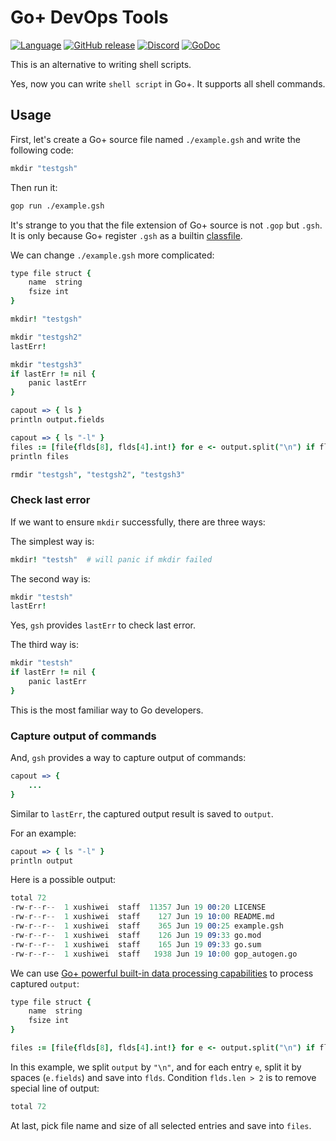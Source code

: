 Go+ DevOps Tools
======

[![Language](https://img.shields.io/badge/language-Go+-blue.svg)](https://github.com/goplus/gop)
[![GitHub release](https://img.shields.io/github/v/tag/goplus/gop.svg?label=Go%2b+release)](https://github.com/goplus/gop/releases)
[![Discord](https://img.shields.io/badge/Discord-online-success.svg?logo=discord&logoColor=white)](https://discord.gg/mYjWCJDcAr)
[![GoDoc](https://pkg.go.dev/badge/github.com/qiniu/x/gsh.svg)](https://pkg.go.dev/github.com/qiniu/x/gsh)

This is an alternative to writing shell scripts.

Yes, now you can write `shell script` in Go+. It supports all shell commands.

## Usage

First, let's create a Go+ source file named `./example.gsh` and write the following code:

```coffee
mkdir "testgsh"
```

Then run it:

```sh
gop run ./example.gsh
```

It's strange to you that the file extension of Go+ source is not `.gop` but `.gsh`. It is only because Go+ register `.gsh` as a builtin [classfile](https://github.com/goplus/gop/blob/main/doc/classfile.md).

We can change `./example.gsh` more complicated:

```coffee
type file struct {
	name  string
	fsize int
}

mkdir! "testgsh"

mkdir "testgsh2"
lastErr!

mkdir "testgsh3"
if lastErr != nil {
	panic lastErr
}

capout => { ls }
println output.fields

capout => { ls "-l" }
files := [file{flds[8], flds[4].int!} for e <- output.split("\n") if flds := e.fields; flds.len > 2]
println files

rmdir "testgsh", "testgsh2", "testgsh3"
```

### Check last error

If we want to ensure `mkdir` successfully, there are three ways:

The simplest way is:

```coffee
mkdir! "testsh"  # will panic if mkdir failed
```

The second way is:

```coffee
mkdir "testsh"
lastErr!
```

Yes, `gsh` provides `lastErr` to check last error.

The third way is:

```coffee
mkdir "testsh"
if lastErr != nil {
    panic lastErr
}
```

This is the most familiar way to Go developers.

### Capture output of commands

And, `gsh` provides a way to capture output of commands:

```coffee
capout => {
    ...
}
```

Similar to `lastErr`, the captured output result is saved to `output`.

For an example:

```coffee
capout => { ls "-l" }
println output
```

Here is a possible output:

```s
total 72
-rw-r--r--  1 xushiwei  staff  11357 Jun 19 00:20 LICENSE
-rw-r--r--  1 xushiwei  staff    127 Jun 19 10:00 README.md
-rw-r--r--  1 xushiwei  staff    365 Jun 19 00:25 example.gsh
-rw-r--r--  1 xushiwei  staff    126 Jun 19 09:33 go.mod
-rw-r--r--  1 xushiwei  staff    165 Jun 19 09:33 go.sum
-rw-r--r--  1 xushiwei  staff   1938 Jun 19 10:00 gop_autogen.go
```

We can use [Go+ powerful built-in data processing capabilities](https://github.com/goplus/gop/blob/main/doc/docs.md#data-processing) to process captured `output`:

```coffee
type file struct {
	name  string
	fsize int
}

files := [file{flds[8], flds[4].int!} for e <- output.split("\n") if flds := e.fields; flds.len > 2]
```

In this example, we split `output` by `"\n"`, and for each entry `e`, split it by spaces (`e.fields`) and save into `flds`. Condition `flds.len > 2` is to remove special line of output:

```s
total 72
```

At last, pick file name and size of all selected entries and save into `files`.
